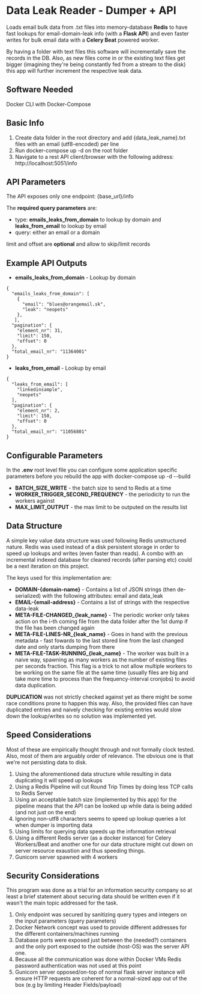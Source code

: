 # Data Leak Reader - Dumper + API

Loads email bulk data from .txt files into memory-database **Redis** to have fast lookups for email-domain-leak info (with a **Flask API**) and even faster writes for bulk email data with a **Celery Beat** powered worker.

By having a folder with text files this software will incrementally save the records in the DB. Also, as new files come in or the existing text files get bigger (imagining they're being constantly fed from a stream to the disk) this app will further increment the respective leak data.

## Software Needed

Docker CLI with Docker-Compose

## Basic Info

1. Create data folder in the root directory and add {data_leak_name}.txt files with an email (utf8-encoded) per line
2. Run docker-compose up -d on the root folder
3. Navigate to a rest API client/browser with the following address: http://localhost:5051/info

## API Parameters
The API exposes only one endpoint:
{base_url}/info

The **required query parameters** are:

* type: **emails_leaks_from_domain** to lookup by domain and **leaks_from_email** to lookup by email
* query: either an email or a domain

limit and offset are **optional** and allow to skip/limit records

## Example API Outputs

* **emails_leaks_from_domain** - Lookup by domain

```
{
  "emails_leaks_from_domain": [
    {
      "email": "blues@orangemail.sk",
      "leak": "neopets"
    }, 
   ],
  "pagination": {
    "element_nr": 31,
    "limit": 150,
    "offset": 0
  },
  "total_email_nr": "11364001"
}

```

* **leaks_from_email** - Lookup by email


```
{
  "leaks_from_email": [
    "linkedinsample",
    "neopets"
  ],
  "pagination": {
    "element_nr": 2,
    "limit": 150,
    "offset": 0
  },
  "total_email_nr": "11056801"
}

```

## Configurable Parameters
 In the **.env** root level file you can configure some application specific parameters before you rebuild the app with docker-compose up -d --build

 * **BATCH_SIZE_WRITE** - the batch size to send to Redis at a time
 * **WORKER_TRIGGER_SECOND_FREQUENCY** - the periodicity to run the workers against
 * **MAX_LIMIT_OUTPUT** - the max limit to be outputed on the results list


## Data Structure

A simple key value data structure was used following Redis unstructured nature.
Redis was used instead of a disk persistent storage in order to speed up lookups and writes (even faster than reads). A combo with an incremental indexed database for cleaned records (after parsing etc) could be a next iteration on this project.

The keys used for this implementation are:

* **DOMAIN-{domain-name}** - Contains a list of JSON strings (then de-serialized) with the following attributes: email and data_leak
* **EMAIL-{email-address}** - Contains a list of strings with the respective data-leak
* **META-FILE-CHANGED_{leak_name}** - The periodic worker only takes action on the i-th coming file from the data folder after the 1st dump if the file has been changed again
* **META-FILE-LINES-NR_{leak_name}** - Goes in hand with the previous metadata - fast fowards to the last stored line from the last changed date and only starts dumping from there
* **META-FILE-TASK-RUNNING_{leak_name}** - The worker was built in a naive way, spawning as many workers as the number of existing files per seconds fraction. This flag is a trick to not allow multiple workers to be working on the same file at the same time (usually files are big and take more time to process than the frequency-interval cronjobs) to avoid data duplication.  

**DUPLICATION** was not strictly checked against yet as there might be some race conditions prone to happen this way. Also, the provided files can have duplicated entries and naively checking for existing entries would slow down the lookup/writes so no solution was implemented yet.

## Speed Considerations 

Most of these are empirically thought through and not formally clock tested. Also, most of them are arguably order of relevance. The obvious one is that we're not persisting data to disk.

1. Using the aforementioned data structure while resulting in data duplicating it will speed up lookups
2. Using a Redis Pipeline will cut Round Trip Times by doing less TCP calls to Redis Server
3. Using an acceptable batch size (implemented by this app) for the pipeline means that the API can be looked up while data is being added (and not just on the end)
4. Ignoring non-utf8 characters seems to speed up lookup queries a lot when dumper is importing data
5. Using limits for querying data speeds up the information retrieval
6. Using a different Redis server (as a docker instance) for Celery Workers/Beat and another one for our data structure might cut down on server resource exaustion and thus speeding things.
7. Gunicorn server spawned with 4 workers

## Security Considerations

This program was done as a trial for an information security company so at least a brief statement about securing data should be written even if it wasn't the main topic addressed for the task.

1. Only endpoint was secured by sanitizing query types and integers on the input parameters (query parameters)
2. Docker Network concept was used to provide different addresses for the different containers/machines running
3. Database ports were exposed just between the (needed?) containers and the only port exposed to the outside (host-OS) was the server API one.
4. Because all the communication was done within Docker VMs Redis password authentication was not used at this point
5. Gunicorn server opposed/on-top of normal flask server instance will ensure HTTP requests are coherent for a normal-sized app out of the box (e.g by limiting Header Fields/payload)